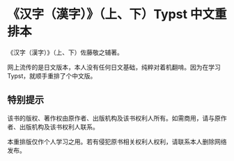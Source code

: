 # 《汉字（漢字）》（上、下）Typst 中文重排本
《汉字（漢字）》（上、下）佐藤敬之辅著。

网上流传的是日文版本，本人没有任何日文基础，纯粹对着机翻啃。因为在学习Typst，就顺手重排了个中文版。

## 特别提示
该书的版权、著作权由原作者、出版机构及该书权利人所有。如需商用，请与原作者、出版机构及该书权利人联系。

本重排版仅作个人学习之用。若有侵犯原书相关权利人权利，请联系本人删除网络发布。